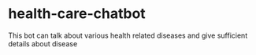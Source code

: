 # health-care-chatbot
This bot can talk about various health related diseases and give sufficient details about disease 
